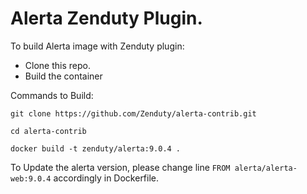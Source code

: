# Alerta Zenduty Plugin.

To build Alerta image with Zenduty plugin:

- Clone this repo.
- Build the container

Commands to Build:
```
git clone https://github.com/Zenduty/alerta-contrib.git

cd alerta-contrib

docker build -t zenduty/alerta:9.0.4 .
```

To Update the alerta version, please change line `FROM alerta/alerta-web:9.0.4` accordingly in Dockerfile.